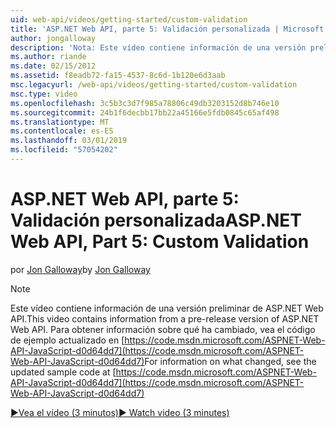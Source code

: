 ```yaml
---
uid: web-api/videos/getting-started/custom-validation
title: 'ASP.NET Web API, parte 5: Validación personalizada | Microsoft Docs'
author: jongalloway
description: 'Nota: Este vídeo contiene información de una versión preliminar de ASP.NET Web API'
ms.author: riande
ms.date: 02/15/2012
ms.assetid: f8eadb72-fa15-4537-8c6d-1b120e6d3aab
msc.legacyurl: /web-api/videos/getting-started/custom-validation
msc.type: video
ms.openlocfilehash: 3c5b3c3d7f985a78806c49db3203152d8b746e10
ms.sourcegitcommit: 24b1f6decbb17bb22a45166e5fdb0845c65af498
ms.translationtype: MT
ms.contentlocale: es-ES
ms.lasthandoff: 03/01/2019
ms.locfileid: "57054202"
---
```

<a name="aspnet-web-api-part-5-custom-validation"></a><span data-ttu-id="d7f30-103">ASP.NET Web API, parte 5: Validación personalizada</span><span class="sxs-lookup"><span data-stu-id="d7f30-103">ASP.NET Web API, Part 5: Custom Validation</span></span>
====================
<span data-ttu-id="d7f30-104">por [Jon Galloway](https://github.com/jongalloway)</span><span class="sxs-lookup"><span data-stu-id="d7f30-104">by [Jon Galloway](https://github.com/jongalloway)</span></span>

> [!NOTE]
> <span data-ttu-id="d7f30-105">Este vídeo contiene información de una versión preliminar de ASP.NET Web API.</span><span class="sxs-lookup"><span data-stu-id="d7f30-105">This video contains information from a pre-release version of ASP.NET Web API.</span></span> <span data-ttu-id="d7f30-106">Para obtener información sobre qué ha cambiado, vea el código de ejemplo actualizado en [https://code.msdn.microsoft.com/ASPNET-Web-API-JavaScript-d0d64dd7](https://code.msdn.microsoft.com/ASPNET-Web-API-JavaScript-d0d64dd7)</span><span class="sxs-lookup"><span data-stu-id="d7f30-106">For information on what changed, see the updated sample code at [https://code.msdn.microsoft.com/ASPNET-Web-API-JavaScript-d0d64dd7](https://code.msdn.microsoft.com/ASPNET-Web-API-JavaScript-d0d64dd7)</span></span>

[<span data-ttu-id="d7f30-107">&#9654;Vea el vídeo (3 minutos)</span><span class="sxs-lookup"><span data-stu-id="d7f30-107">&#9654; Watch video (3 minutes)</span></span>](https://channel9.msdn.com/Blogs/ASP-NET-Site-Videos/custom-validation)
